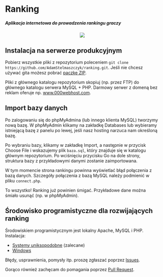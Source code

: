 # Ranking
##### Aplikacja internetowa do prowadzenia rankingu graczy

<p align="center">
  <img src=http://i.imgur.com/GeSiUis.png>
</p>

## Instalacja na serwerze produkcyjnym

Pobierz wszystkie pliki z repozytorium poleceniem `git clone https://github.com/AdamStelmaszczyk/ranking.git`. Jeśli nie chcesz używać gita możesz pobrać [paczkę ZIP](https://github.com/AdamStelmaszczyk/ranking/archive/master.zip).

Pliki z głównego katalogu repozytorium skopiuj (np. przez FTP) do głównego katalogu serwera MySQL + PHP.
Darmowy serwer z domeną bez reklam oferuje np. www.000webhost.com.

## Import bazy danych

Po zalogowaniu się do phpMyAdmina (lub innego klienta MySQL) tworzymy nową bazę. W phpMyAdmin klikamy na zakładkę Databases lub wybieramy istniejącą bazę z panelu po lewej, jeśli nasz hosting narzuca nam określoną bazę.

Po wybraniu bazy, klikamy w zakładkę Import, a następnie w przycisk Choose File i wskazujemy plik `baza.sql`, który znajduje się w katalogu głównym repozytorium. Po wciśnięciu przycisku Go na dole strony, struktura bazy z przykładowymi danymi zostanie zaimportowana.

W tym momencie strona rankingu powinna wyświetlać błąd połączenia z bazą danych.
Szczegóły połączenia z bazą MySQL należy podmienić w pliku `connect.php`.

To wszystko! Ranking już powinien śmigać. Przykładowe dane można śmiało usunąć (np. w phpMyAdmin).

## Środowisko programistyczne dla rozwijających ranking

Środowiskiem programistycznym jest lokalny Apache, MySQL i PHP. Instalacja:
- [Systemy uniksopodobne](http://www.ubuntu.pl/forum/viewtopic.php?t=120154) (zalecane)
- [Windows](http://www.php-fusion.pl/articles.php?article_id=46&rowstart=1)

Błędy, usprawnienia, pomysły itp. proszę zgłaszać poprzez [Issues](https://github.com/AdamStelmaszczyk/ranking/issues).

Gorąco również zachęcam do pomagania poprzez [Pull Request](https://help.github.com/articles/creating-a-pull-request/).
